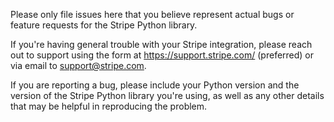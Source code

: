 Please only file issues here that you believe represent actual bugs or feature requests for the Stripe Python library.

If you're having general trouble with your Stripe integration, please reach out to support using the form at https://support.stripe.com/ (preferred) or via email to support@stripe.com.

If you are reporting a bug, please include your Python version and the version of the Stripe Python library you're using, as well as any other details that may be helpful in reproducing the problem.
